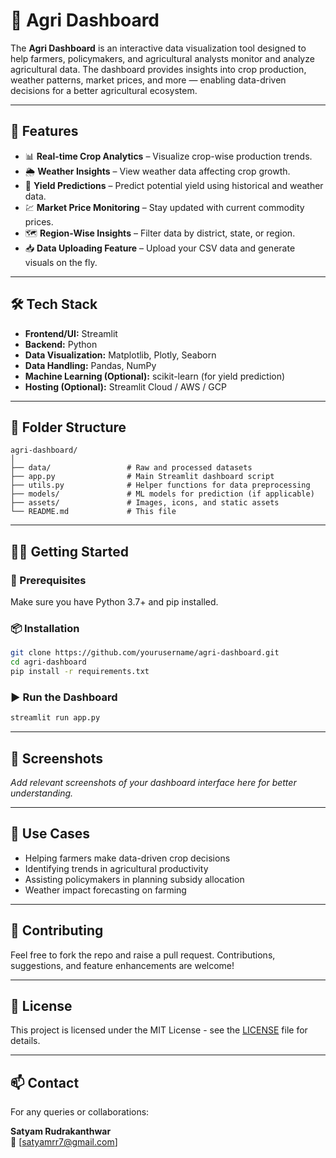# 🌾 Agri Dashboard

The **Agri Dashboard** is an interactive data visualization tool designed to help farmers, policymakers, and agricultural analysts monitor and analyze agricultural data. The dashboard provides insights into crop production, weather patterns, market prices, and more — enabling data-driven decisions for a better agricultural ecosystem.

---

## 🚀 Features

- 📊 **Real-time Crop Analytics** – Visualize crop-wise production trends.
- 🌦️ **Weather Insights** – View weather data affecting crop growth.
- 🧮 **Yield Predictions** – Predict potential yield using historical and weather data.
- 💹 **Market Price Monitoring** – Stay updated with current commodity prices.
- 🗺️ **Region-Wise Insights** – Filter data by district, state, or region.
- 📥 **Data Uploading Feature** – Upload your CSV data and generate visuals on the fly.

---

## 🛠️ Tech Stack

- **Frontend/UI:** Streamlit
- **Backend:** Python
- **Data Visualization:** Matplotlib, Plotly, Seaborn
- **Data Handling:** Pandas, NumPy
- **Machine Learning (Optional):** scikit-learn (for yield prediction)
- **Hosting (Optional):** Streamlit Cloud / AWS / GCP

---

## 📂 Folder Structure

```
agri-dashboard/
│
├── data/                 # Raw and processed datasets
├── app.py                # Main Streamlit dashboard script
├── utils.py              # Helper functions for data preprocessing
├── models/               # ML models for prediction (if applicable)
├── assets/               # Images, icons, and static assets
└── README.md             # This file
```

---

## 🧑‍💻 Getting Started

### 🔧 Prerequisites

Make sure you have Python 3.7+ and pip installed.

### 📦 Installation

```bash
git clone https://github.com/yourusername/agri-dashboard.git
cd agri-dashboard
pip install -r requirements.txt
```

### ▶️ Run the Dashboard

```bash
streamlit run app.py
```

---

## 📸 Screenshots

_Add relevant screenshots of your dashboard interface here for better understanding._

---

## 🧠 Use Cases

- Helping farmers make data-driven crop decisions
- Identifying trends in agricultural productivity
- Assisting policymakers in planning subsidy allocation
- Weather impact forecasting on farming

---

## 🤝 Contributing

Feel free to fork the repo and raise a pull request. Contributions, suggestions, and feature enhancements are welcome!

---

## 📜 License

This project is licensed under the MIT License - see the [LICENSE](LICENSE) file for details.

---

## 📫 Contact

For any queries or collaborations:

**Satyam Rudrakanthwar**  
📧 [satyamrr7@gmail.com]
```
